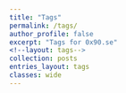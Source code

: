 ```yaml
---
title: "Tags"
permalink: /tags/
author_profile: false
excerpt: "Tags for 0x90.se"
<!--layout: tags-->
collection: posts
entries_layout: tags
classes: wide
---
```


